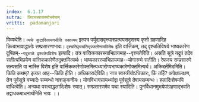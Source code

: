 ```yaml
---
index:  6.1.17
sutra:  लिट्यब्यासस्योभयेषाम्
vritti:  padamanjari
---
```


विव्यथेति। `व्यचेः कुटादित्वमनसीति वक्तव्यम्` इत्यत्र पर्युदासवृत्त्यास्प्रत्ययसदृशस्य कृतो ग्रहणादिह ङित्वाभावाद्धातोः सम्प्रसारणाभावः।
	`वृश्चतिपृचचतिभृज्जतीनामविसेषः` इति वार्त्तिकम्, तद् वृश्चतिविषये भाष्यकारेण दूषितम्--`यदुच्यते वृश्चतेरविशेषः` इत्यादि। तत्र वात्तिककारस्याभिप्रायमाह--वृश्चतेरिति। असति सूत्रे यद्रूपं तदेव सतीत्यभिप्रयेण वात्तिककारेणैतदुक्तमित्यर्थः। भाष्यकारस्याभिप्रायमाह--योगारम्भे सतीति। रेफस्य सम्प्रसारणे सत्यसति वा नास्ति विशेष इति वार्त्तिककारेणोक्तमित्यध्यारोप्यभाष्यकारेणोक्तमित्यर्थ। अकिदर्तमिदमिति। किति कथम्? इत्यत आह--किति हीति।
	अधिकारादेविति। नात्र सास्त्रीयोऽधिकारः, किं तर्हि? अपेक्षालक्षण, तेन पूर्वसूत्रे वच्यादेः सम्बन्धो नाशङ्कनीयः। योगविभागसामर्थ्याद्वा पूर्वसूत्रे तेषामसम्बन्धः।
	हलादिःशेषमपि बाधित्वेति। अन्यथा परत्वाद्धलादिःशेषः स्यात्। सम्प्रसारणमेव यथा स्यादिति। पुनर्विधानमुभयेपांग्रहणाद्भवति तद्वाधकबाधनार्थमिति भावः ।।

